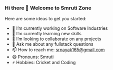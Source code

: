 ### Hi there 👋 Welcome to Smruti Zone

Here are some ideas to get you started:

- 🔭 I’m currently working on Software Industries
- 🌱 I’m currently learning new skills
- 👯 I’m looking to collaborate on any projects
- 💬 Ask me about any fullstack questions
- 📫 How to reach me: srnayak165@gmail.com
- 😄 Pronouns: Smruti
- ⚡ Hobbies: Cricket and Coding

